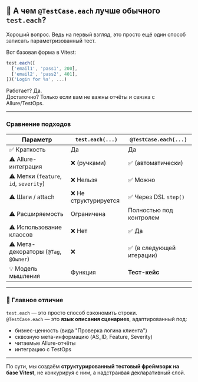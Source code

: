 ## 🤔 А чем `@TestCase.each` лучше обычного `test.each`?

Хороший вопрос. Ведь на первый взгляд, это просто ещё один способ записать параметризованный тест.

Вот базовая форма в Vitest:

```ts
test.each([
  ['email1', 'pass1', 200],
  ['email2', 'pass2', 401],
])('Login for %s', ...)
```

Работает? Да.  
Достаточно? Только если вам не важны отчёты и связка с Allure/TestOps.

---

### Сравнение подходов

| Параметр | `test.each(...)` | `@TestCase.each(...)` |
|---------|------------------|------------------------|
| ✅ Краткость | Да | Да |
| ⚠️ Allure-интеграция | ❌ (ручками) | ✅ (автоматически) |
| ⚠️ Метки (`feature`, `id`, `severity`) | ❌ Нельзя | ✅ Можно |
| ⚠️ Шаги / attach | ❌ Не структурируется | ✅ Через DSL `step()` |
| ⚠️ Расширяемость | Ограничена | Полностью под контролем |
| ⚠️ Использование классов | ❌ Нет | ✅ Да |
| ⚠️ Мета-декораторы (`@Tag`, `@Owner`) | ❌ | ✅ (в следующей итерации) |
| 💡 Модель мышления | Функция | **Тест-кейс** |

---

### 📌 Главное отличие

`test.each` — это просто способ сэкономить строки.  
`@TestCase.each` — это **язык описания сценариев**, адаптированный под:

- бизнес-ценность (вида "Проверка логина клиента")
- сквозную мета-информацию (AS_ID, Feature, Severity)
- читаемые Allure-отчёты
- интеграцию с TestOps

---

По сути, мы создаём **структурированный тестовый фреймворк на базе Vitest**, не конкурируя с ним, а надстраивая декларативный слой.